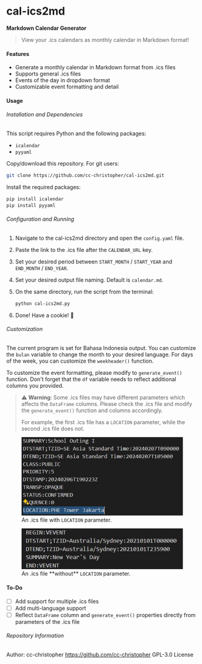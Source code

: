 # cal-ics2md

**Markdown Calendar Generator**

> View your .ics calendars as monthly calendar in Markdown format!

#### Features

- Generate a monthly calendar in Markdown format from .ics files
- Supports general .ics files
- Events of the day in dropdown format
- Customizable event formatting and detail

#### Usage

###### Installation and Dependencies

This script requires Python and the following packages:
- <code>icalendar</code>
- <code>pyyaml</code>

Copy/download this repository. For git users:

```bash
git clone https://github.com/cc-christopher/cal-ics2md.git
```

Install the required packages:

```bash
pip install icalendar
pip install pyyaml
```

###### Configuration and Running

1. Navigate to the cal-ics2md directory and open the <code>config.yaml</code> file.
2. Paste the link to the .ics file after the <code>CALENDAR_URL</code> key.
3. Set your desired period between <code>START_MONTH</code> / <code>START_YEAR</code> and <code>END_MONTH</code> / <code>END_YEAR</code>.
4. Set your desired output file naming. Default is <code>calendar.md</code>.
5. On the same directory, run the script from the terminal:

    ```bash
    python cal-ics2md.py
    ``` 
6. Done! Have a cookie! 🍪

###### Customization

The current program is set for Bahasa Indonesia output. You can customize the <code>bulan</code> variable to change the month to your desired language. For days of the week, you can customize the <code>weekheader()</code> function.

To customize the event formatting, please modify to <code>generate_event()</code> function. Don't forget that the <code>df</code> variable needs to reflect additional columns you provided.

> :warning: **Warning**: Some .ics files may have different parameters which affects the <code>DataFrame</code> columns. Please check the .ics file and modify the <code>generate_event()</code> function and columns accordingly.
>
> For example, the first .ics file has a <code>LOCATION</code> parameter, while the second .ics file does not.
<figure>
    <img src="./img/with-location-ics.jpg"
         alt="with-loc">
    <figcaption>An .ics file with <code>LOCATION</code> parameter.</figcaption>
</figure>
<figure>
    <img src="./img/non-location-ics.jpg"
         alt="non-loc">
    <figcaption>An .ics file **without** <code>LOCATION</code> parameter.</figcaption>
</figure>


#### To-Do

- [ ] Add support for multiple .ics files
- [ ] Add multi-language support
- [ ] Reflect <code>DataFrame</code> column and <code>generate_event()</code> properties directly from parameters of the .ics file

###### Repository Information

Author: cc-christopher <https://github.com/cc-christopher>
GPL-3.0 License



